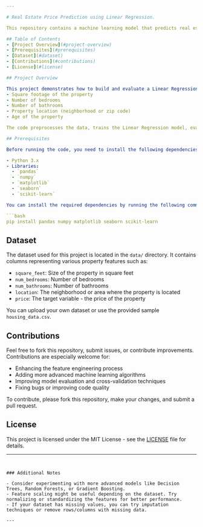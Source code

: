 ```yaml
---

# Real Estate Price Prediction using Linear Regression.

This repository contains a machine learning model that predicts real estate prices based on various property features. The model uses **Linear Regression**, a supervised learning algorithm, to estimate house prices. The goal is to predict the price of a property using features such as the number of bedrooms, square footage, and location.

## Table of Contents
- [Project Overview](#project-overview)
- [Prerequisites](#prerequisites)
- [Dataset](#dataset)
- [Contributions](#contributions)
- [License](#license)

## Project Overview

This project demonstrates how to build and evaluate a Linear Regression model to predict real estate prices. The dataset includes features such as:
- Square footage of the property
- Number of bedrooms
- Number of bathrooms
- Property location (neighborhood or zip code)
- Age of the property

The code preprocesses the data, trains the Linear Regression model, evaluates its performance, and predicts prices for new data.

## Prerequisites

Before running the code, you need to install the following dependencies:

- Python 3.x
- Libraries:
  - `pandas`
  - `numpy`
  - `matplotlib`
  - `seaborn`
  - `scikit-learn`

You can install the required dependencies by running the following command:

```bash
pip install pandas numpy matplotlib seaborn scikit-learn
```

## Dataset

The dataset used for this project is located in the `data/` directory. It contains columns representing various property features such as:

- `square_feet`: Size of the property in square feet
- `num_bedrooms`: Number of bedrooms
- `num_bathrooms`: Number of bathrooms
- `location`: The neighborhood or area where the property is located
- `price`: The target variable - the price of the property

You can upload your own dataset or use the provided sample `housing_data.csv`.

## Contributions

Feel free to fork this repository, submit issues, or contribute improvements. Contributions are especially welcome for:

- Enhancing the feature engineering process
- Adding more advanced machine learning algorithms
- Improving model evaluation and cross-validation techniques
- Fixing bugs or improving code quality

To contribute, please fork this repository, make your changes, and submit a pull request.

## License

This project is licensed under the MIT License - see the [LICENSE](LICENSE) file for details.

---
```


### Additional Notes

- Consider experimenting with more advanced models like Decision Trees, Random Forests, or Gradient Boosting.
- Feature scaling might be useful depending on the dataset. Try normalizing or standardizing the features for better performance.
- If your dataset has missing values, you can try imputation techniques or remove rows/columns with missing data.

---
